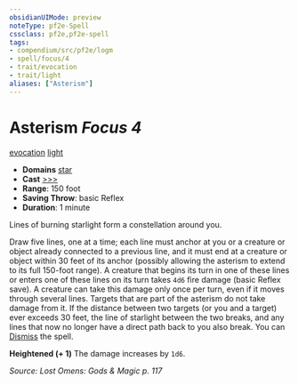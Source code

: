 ```yaml
---
obsidianUIMode: preview
noteType: pf2e-Spell
cssclass: pf2e,pf2e-spell
tags:
- compendium/src/pf2e/logm
- spell/focus/4
- trait/evocation
- trait/light
aliases: ["Asterism"]
---
```

# Asterism *Focus 4*   
[evocation](rules/traits/evocation.md "Evocation School Trait")  [light](rules/traits/light.md "Light Effect Trait")  

- **Domains** [star](compendium/setting/domains.md#Star)
- **Cast** [>>>](rules/core-rulebook/chapter-9-playing-the-game.md#Actions "Three-Action") 
- **Range**: 150 foot
- **Saving Throw**:  basic Reflex
- **Duration**: 1 minute

Lines of burning starlight form a constellation around you.

Draw five lines, one at a time; each line must anchor at you or a creature or object already connected to a previous line, and it must end at a creature or object within 30 feet of its anchor (possibly allowing the asterism to extend to its full 150-foot range). A creature that begins its turn in one of these lines or enters one of these lines on its turn takes `4d6` fire damage (basic Reflex save). A creature can take this damage only once per turn, even if it moves through several lines. Targets that are part of the asterism do not take damage from it. If the distance between two targets (or you and a target) ever exceeds 30 feet, the line of starlight between the two breaks, and any lines that now no longer have a direct path back to you also break. You can [Dismiss](rules/actions/dismiss.md) the spell.

**Heightened (+ 1)** The damage increases by `1d6`.

*Source: Lost Omens: Gods & Magic p. 117*